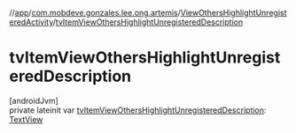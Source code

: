 //[app](../../../index.md)/[com.mobdeve.gonzales.lee.ong.artemis](../index.md)/[ViewOthersHighlightUnregisteredActivity](index.md)/[tvItemViewOthersHighlightUnregisteredDescription](tv-item-view-others-highlight-unregistered-description.md)

# tvItemViewOthersHighlightUnregisteredDescription

[androidJvm]\
private lateinit var [tvItemViewOthersHighlightUnregisteredDescription](tv-item-view-others-highlight-unregistered-description.md): [TextView](https://developer.android.com/reference/kotlin/android/widget/TextView.html)
